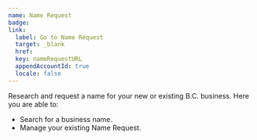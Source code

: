```yaml
---
name: Name Request
badge:
link: 
  label: Go to Name Request
  target: _blank 
  href: 
  key: nameRequestURL
  appendAccountId: true
  locale: false
---
```


Research and request a name for your new or existing B.C. business. Here you are able to:

- Search for a business name.
- Manage your existing Name Request.
